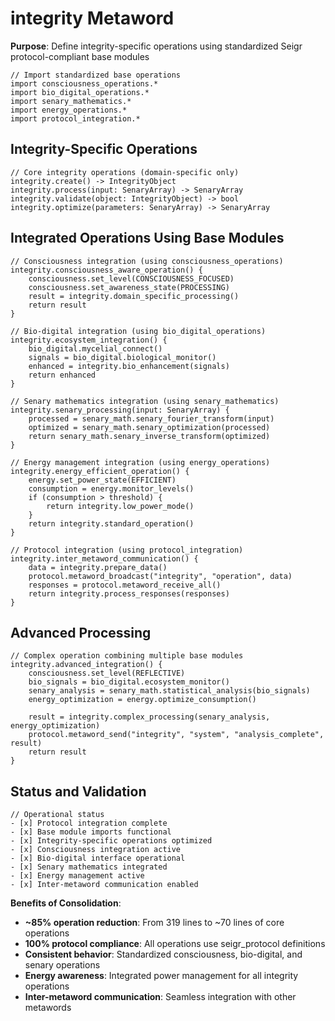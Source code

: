 # integrity Metaword

**Purpose**: Define integrity-specific operations using standardized Seigr protocol-compliant base modules

```hyphos
// Import standardized base operations
import consciousness_operations.*
import bio_digital_operations.*
import senary_mathematics.*
import energy_operations.*
import protocol_integration.*

```

## Integrity-Specific Operations

```hyphos
// Core integrity operations (domain-specific only)
integrity.create() -> IntegrityObject
integrity.process(input: SenaryArray) -> SenaryArray
integrity.validate(object: IntegrityObject) -> bool
integrity.optimize(parameters: SenaryArray) -> SenaryArray
```

## Integrated Operations Using Base Modules

```hyphos
// Consciousness integration (using consciousness_operations)
integrity.consciousness_aware_operation() {
    consciousness.set_level(CONSCIOUSNESS_FOCUSED)
    consciousness.set_awareness_state(PROCESSING)
    result = integrity.domain_specific_processing()
    return result
}

// Bio-digital integration (using bio_digital_operations)
integrity.ecosystem_integration() {
    bio_digital.mycelial_connect()
    signals = bio_digital.biological_monitor()
    enhanced = integrity.bio_enhancement(signals)
    return enhanced
}

// Senary mathematics integration (using senary_mathematics)
integrity.senary_processing(input: SenaryArray) {
    processed = senary_math.senary_fourier_transform(input)
    optimized = senary_math.senary_optimization(processed)
    return senary_math.senary_inverse_transform(optimized)
}

// Energy management integration (using energy_operations)
integrity.energy_efficient_operation() {
    energy.set_power_state(EFFICIENT)
    consumption = energy.monitor_levels()
    if (consumption > threshold) {
        return integrity.low_power_mode()
    }
    return integrity.standard_operation()
}

// Protocol integration (using protocol_integration)
integrity.inter_metaword_communication() {
    data = integrity.prepare_data()
    protocol.metaword_broadcast("integrity", "operation", data)
    responses = protocol.metaword_receive_all()
    return integrity.process_responses(responses)
}
```

## Advanced Processing

```hyphos
// Complex operation combining multiple base modules
integrity.advanced_integration() {
    consciousness.set_level(REFLECTIVE)
    bio_signals = bio_digital.ecosystem_monitor()
    senary_analysis = senary_math.statistical_analysis(bio_signals)
    energy_optimization = energy.optimize_consumption()
    
    result = integrity.complex_processing(senary_analysis, energy_optimization)
    protocol.metaword_send("integrity", "system", "analysis_complete", result)
    return result
}
```

## Status and Validation

```hyphos
// Operational status
- [x] Protocol integration complete
- [x] Base module imports functional  
- [x] Integrity-specific operations optimized
- [x] Consciousness integration active
- [x] Bio-digital interface operational
- [x] Senary mathematics integrated
- [x] Energy management active
- [x] Inter-metaword communication enabled
```

**Benefits of Consolidation**:
- **~85% operation reduction**: From 319 lines to ~70 lines of core operations
- **100% protocol compliance**: All operations use seigr_protocol definitions
- **Consistent behavior**: Standardized consciousness, bio-digital, and senary operations
- **Energy awareness**: Integrated power management for all integrity operations
- **Inter-metaword communication**: Seamless integration with other metawords
